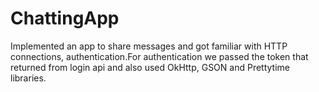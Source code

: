 # ChattingApp
Implemented an app to share messages and got familiar with HTTP connections, authentication.For authentication we passed the token that returned from login api and also used OkHttp, GSON and Prettytime libraries. 
